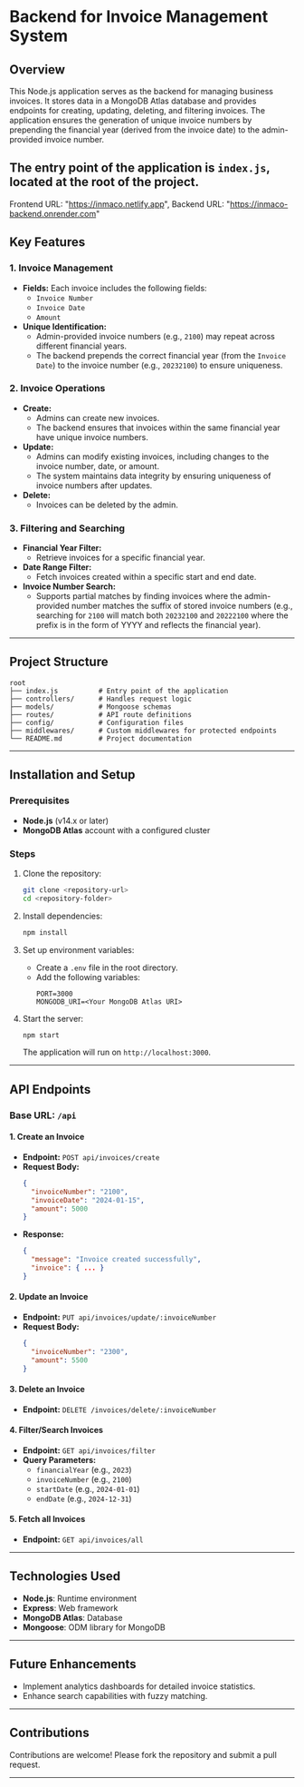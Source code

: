# Backend for Invoice Management System

## Overview
This Node.js application serves as the backend for managing business invoices. It stores data in a MongoDB Atlas database and provides endpoints for creating, updating, deleting, and filtering invoices. The application ensures the generation of unique invoice numbers by prepending the financial year (derived from the invoice date) to the admin-provided invoice number.

The entry point of the application is `index.js`, located at the root of the project.
---
Frontend URL: "https://inmaco.netlify.app", Backend URL: "https://inmaco-backend.onrender.com"

## Key Features

### 1. **Invoice Management**
- **Fields:** Each invoice includes the following fields:
  - `Invoice Number`
  - `Invoice Date`
  - `Amount`
- **Unique Identification:**
  - Admin-provided invoice numbers (e.g., `2100`) may repeat across different financial years.
  - The backend prepends the correct financial year (from the `Invoice Date`) to the invoice number (e.g., `20232100`) to ensure uniqueness.

### 2. **Invoice Operations**
- **Create:**
  - Admins can create new invoices.
  - The backend ensures that invoices within the same financial year have unique invoice numbers.
- **Update:**
  - Admins can modify existing invoices, including changes to the invoice number, date, or amount.
  - The system maintains data integrity by ensuring uniqueness of invoice numbers after updates.
- **Delete:**
  - Invoices can be deleted by the admin.

### 3. **Filtering and Searching**
- **Financial Year Filter:**
  - Retrieve invoices for a specific financial year.
- **Date Range Filter:**
  - Fetch invoices created within a specific start and end date.
- **Invoice Number Search:**
  - Supports partial matches by finding invoices where the admin-provided number matches the suffix of stored invoice numbers (e.g., searching for `2100` will match both `20232100` and `20222100` where the prefix is in the form of YYYY and reflects the financial year).

---

## Project Structure

```
root
├── index.js          # Entry point of the application
├── controllers/      # Handles request logic
├── models/           # Mongoose schemas
├── routes/           # API route definitions
├── config/           # Configuration files
├── middlewares/      # Custom middlewares for protected endpoints
└── README.md         # Project documentation
```

---

## Installation and Setup

### Prerequisites
- **Node.js** (v14.x or later)
- **MongoDB Atlas** account with a configured cluster

### Steps
1. Clone the repository:
   ```bash
   git clone <repository-url>
   cd <repository-folder>
   ```

2. Install dependencies:
   ```bash
   npm install
   ```

3. Set up environment variables:
   - Create a `.env` file in the root directory.
   - Add the following variables:
     ```env
     PORT=3000
     MONGODB_URI=<Your MongoDB Atlas URI>
     ```

4. Start the server:
   ```bash
   npm start
   ```
   The application will run on `http://localhost:3000`.

---

## API Endpoints

### Base URL: `/api`

#### 1. **Create an Invoice**
   - **Endpoint:** `POST api/invoices/create`
   - **Request Body:**
     ```json
     {
       "invoiceNumber": "2100",
       "invoiceDate": "2024-01-15",
       "amount": 5000
     }
     ```
   - **Response:**
     ```json
     {
       "message": "Invoice created successfully",
       "invoice": { ... }
     }
     ```

#### 2. **Update an Invoice**
   - **Endpoint:** `PUT api/invoices/update/:invoiceNumber`
   - **Request Body:**
     ```json
     {
       "invoiceNumber": "2300",
       "amount": 5500
     }
     ```

#### 3. **Delete an Invoice**
   - **Endpoint:** `DELETE /invoices/delete/:invoiceNumber`

#### 4. **Filter/Search Invoices**
   - **Endpoint:** `GET api/invoices/filter`
   - **Query Parameters:**
     - `financialYear` (e.g., `2023`)
     - `invoiceNumber` (e.g., `2100`)
     - `startDate` (e.g., `2024-01-01`)
     - `endDate` (e.g., `2024-12-31`)

#### 5. **Fetch all Invoices**
   - **Endpoint:** `GET api/invoices/all`

---

## Technologies Used

- **Node.js**: Runtime environment
- **Express**: Web framework
- **MongoDB Atlas**: Database
- **Mongoose**: ODM library for MongoDB

---

## Future Enhancements
- Implement analytics dashboards for detailed invoice statistics.
- Enhance search capabilities with fuzzy matching.

---

## Contributions
Contributions are welcome! Please fork the repository and submit a pull request.

---

